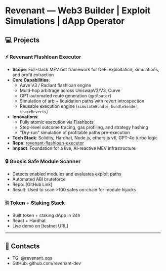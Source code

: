 # Revenant — Web3 Builder | Exploit Simulations | dApp Operator

## 💻 Projects

### ⚡ Revenant Flashloan Executor
- **Scope**: Full-stack MEV bot framework for DeFi exploitation, simulations, and profit extraction
- **Core Capabilities**:
  - Aave V3 / Radiant flashloan engine
  - Multi-hop arbitrage across UniswapV2/V3, Curve
  - GPT-automated route generation (`gptRouter`)
  - Simulation of arb + liquidation paths with revert introspection
  - Reusable execution engine (`simulateBundle`, `bundleSender`, `traceReverts`)
- **Innovations**:
  - Fully atomic execution via Flashbots
  - Step-level outcome tracing, gas profiling, and strategy hashing
  - “Dry-run” simulation of profitable paths pre-execution
- **Tech Stack**: Solidity, Hardhat, Node.js, ethers.js v6, GPT-4o turbo logic
- **Repo**: [revenant-flashloan-executor](https://github.com/revenant-lab/revenant-flashloan-executor)
- **Impact**: Foundation for a live, AI-reactive MEV infrastructure

### 🔒 Gnosis Safe Module Scanner
- Detects enabled modules and evaluates exploit paths
- Automated ABI bruteforce
- Repo: [GitHub Link]
- Result: Used to scan >100 safes on-chain for module hijacks

### ⛓️ Token + Staking Stack
- Built token + staking dApp in 24h
- React + Hardhat
- Live demo on [testnet URL]

---

## 🔗 Contacts
- TG: @revenant_ops
- GitHub: github.com/revenant-dev
